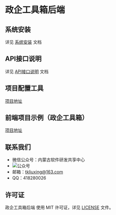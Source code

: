 # 政企工具箱后端


## 系统安装

详见 [系统安装](docs/Deploy.md) 文档


## API接口说明

详见 [API接口说明](docs/api.md) 文档


## 项目配置工具

[项目地址](https://github.com/tkliuxing/mps-frontend)


## 前端项目示例（政企工具箱）

[项目地址](https://github.com/tkliuxing/zqgjx-web-os)


## 联系我们

- 微信公众号：内蒙古软件研发共享中心
- ![公众号](https://gongju.nmhuixin.com/qrcode.jpg)
- 邮箱：tkliuxing@163.com
- QQ：418280026


## 许可证

政企工具箱后端 使用 MIT 许可证，详见 [LICENSE](LICENSE) 文件。
